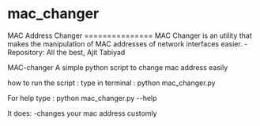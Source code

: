 # mac_changer
 MAC Address Changer ===============   MAC Changer is an utility that makes the manipulation of MAC addresses of network interfaces easier.    - Repository:    All the best, Ajit Tabiyad


MAC-changer
A simple python script to change mac address easily

how to run the script :
type in terminal : python mac_changer.py 

For help type : python mac_changer.py --help

It does:
-changes your mac address customly
